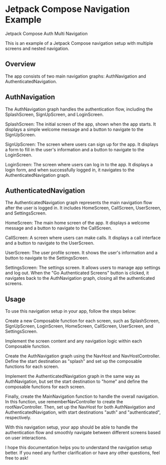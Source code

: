 
# Jetpack Compose Navigation Example

Jetpack Compose Auth Multi Navigation

This is an example of a Jetpack Compose navigation setup with multiple screens and nested navigation.

## Overview

The app consists of two main navigation graphs: AuthNavigation and AuthenticatedNavigation.


## AuthNavigation

The AuthNavigation graph handles the authentication flow, including the SplashScreen, SignUpScreen, and LoginScreen.

SplashScreen: The initial screen of the app, shown when the app starts. It displays a simple welcome message and a button to navigate to the SignUpScreen.

SignUpScreen: The screen where users can sign up for the app. It displays a form to fill in the user's information and a button to navigate to the LoginScreen.

LoginScreen: The screen where users can log in to the app. It displays a login form, and when successfully logged in, it navigates to the AuthenticatedNavigation graph.


## AuthenticatedNavigation

The AuthenticatedNavigation graph represents the main navigation flow after the user is logged in. It includes HomeScreen, CallScreen, UserScreen, and SettingsScreen.

HomeScreen: The main home screen of the app. It displays a welcome message and a button to navigate to the CallScreen.

CallScreen: A screen where users can make calls. It displays a call interface and a button to navigate to the UserScreen.

UserScreen: The user profile screen. It shows the user's information and a button to navigate to the SettingsScreen.

SettingsScreen: The settings screen. It allows users to manage app settings and log out. When the "Go Authenticated Screens" button is clicked, it navigates back to the AuthNavigation graph, closing all the authenticated screens.


## Usage

To use this navigation setup in your app, follow the steps below:

Create a new Composable function for each screen, such as SplashScreen, SignUpScreen, LoginScreen, HomeScreen, CallScreen, UserScreen, and SettingsScreen.

Implement the screen content and any navigation logic within each Composable function.

Create the AuthNavigation graph using the NavHost and NavHostController. Define the start destination as "splash" and set up the composable functions for each screen.

Implement the AuthenticatedNavigation graph in the same way as AuthNavigation, but set the start destination to "home" and define the composable functions for each screen.

Finally, create the MainNavigation function to handle the overall navigation. In this function, use rememberNavController to create the rootNavController. Then, set up the NavHost for both AuthNavigation and AuthenticatedNavigation, with start destinations "auth" and "authenticated", respectively.

With this navigation setup, your app should be able to handle the authentication flow and smoothly navigate between different screens based on user interactions.

I hope this documentation helps you to understand the navigation setup better. If you need any further clarification or have any other questions, feel free to ask!

